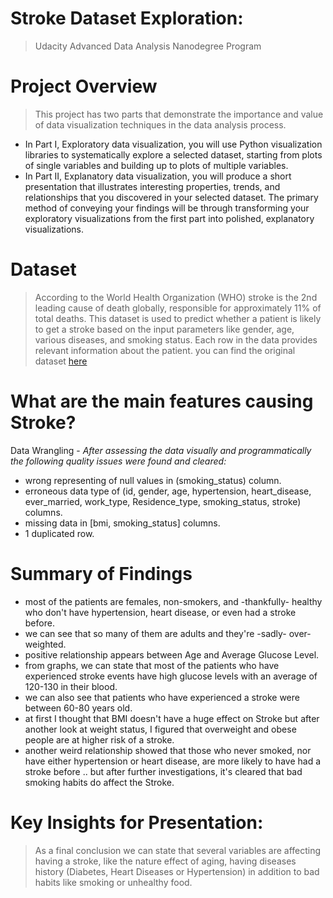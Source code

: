 # Stroke Dataset Exploration:
> Udacity Advanced Data Analysis Nanodegree Program
# Project Overview
> This project has two parts that demonstrate the importance and value of data visualization techniques in the data analysis process.
* In Part I, Exploratory data visualization, you will use Python visualization libraries to systematically explore a selected dataset, starting from plots of single variables and building up to plots of multiple variables.
* In Part II, Explanatory data visualization, you will produce a short presentation that illustrates interesting properties, trends, and relationships that you discovered in your selected dataset. The primary method of conveying your findings will be through transforming your exploratory visualizations from the first part into polished, explanatory visualizations.


# Dataset
> According to the World Health Organization (WHO) stroke is the 2nd leading cause of death globally, responsible for approximately 11% of total deaths.
This dataset is used to predict whether a patient is likely to get a stroke based on the input parameters like gender, age, various diseases, and smoking status. Each row in the data provides relevant information about the patient.
you can find the original dataset [here](https://www.kaggle.com/fedesoriano/stroke-prediction-dataset?select=healthcare-dataset-stroke-data.csv)

# What are the main features causing Stroke?
Data Wrangling - *After assessing the data visually and programmatically the following quality issues were found and cleared:*
* wrong representing of null values in (smoking_status) column.
* erroneous data type of (id, gender, age, hypertension, heart_disease, ever_married, work_type, Residence_type, smoking_status, stroke) columns.
* missing data in [bmi, smoking_status] columns.
* 1 duplicated row.

# Summary of Findings

* most of the patients are females, non-smokers, and -thankfully- healthy who don't have hypertension, heart disease, or even had a stroke before.
* we can see that so many of them are adults and they're -sadly- over-weighted.
* positive relationship appears between Age and Average Glucose Level.
* from graphs, we can state that most of the patients who have experienced stroke events have high glucose levels with an average of 120-130 in their blood.
* we can also see that patients who have experienced a stroke were between 60-80 years old.
* at first I thought that BMI doesn't have a huge effect on Stroke but after another look at weight status, I figured that overweight and obese people are at higher risk of a stroke.
* another weird relationship showed that those who never smoked, nor have either hypertension or heart disease, are more likely to have had a stroke before .. but after further investigations, it's cleared that bad smoking habits do affect the Stroke.

# Key Insights for Presentation:

> As a final conclusion we can state that several variables are affecting having a stroke, like the nature effect of aging, having diseases history (Diabetes, Heart Diseases or Hypertension) in addition to bad habits like smoking or unhealthy food.
